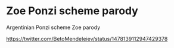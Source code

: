 # Zoe Ponzi scheme parody

Argentinian Ponzi scheme Zoe parody

https://twitter.com/BetoMendeIeiev/status/1478139112947429378